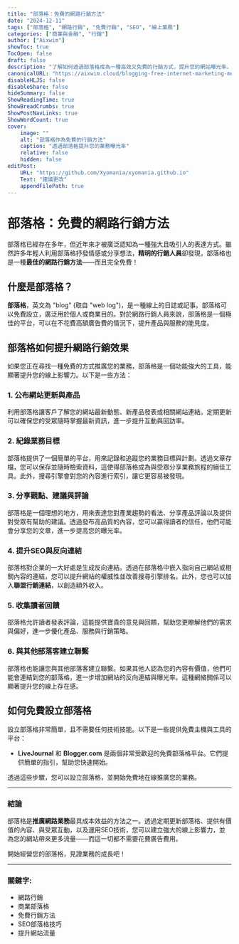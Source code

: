 ```yaml
---
title: "部落格：免費的網路行銷方法"
date: "2024-12-11"
tags: ["部落格", "網路行銷", "免費行銷", "SEO", "線上業務"]
categories: ["商業與金融", "行銷"]
author: ["Aixwim"]
showToc: true
TocOpen: false
draft: false
description: "了解如何透過部落格成為一種高效又免費的行銷方式，提升您的網站曝光率。探索使用部落格達成行銷成功的技巧。"
canonicalURL: "https://aixwim.cloud/blogging-free-internet-marketing-method"
disableHLJS: false
disableShare: false
hideSummary: false
ShowReadingTime: true
ShowBreadCrumbs: true
ShowPostNavLinks: true
ShowWordCount: true
cover:
    image: ""
    alt: "部落格作為免費的行銷方法"
    caption: "透過部落格提升您的業務曝光率"
    relative: false
    hidden: false
editPost:
    URL: "https://github.com/Xyomania/xyomania.github.io"
    Text: "建議更改"
    appendFilePath: true
---
```


# 部落格：免費的網路行銷方法

部落格已經存在多年，但近年來才被廣泛認知為一種強大且吸引人的表達方式。雖然許多年輕人利用部落格抒發情感或分享想法，**精明的行銷人員**卻發現，部落格也是一種**最佳的網路行銷方法**——而且完全免費！

## 什麼是部落格？

**部落格**，英文為 "blog" (取自 "web log")，是一種線上的日誌或記事。部落格可以免費設立，廣泛用於個人或商業目的。對於網路行銷人員來說，部落格是一個極佳的平台，可以在不花費高額廣告費的情況下，提升產品與服務的能見度。

## 部落格如何提升網路行銷效果

如果您正在尋找一種免費的方式推廣您的業務，部落格是一個功能強大的工具，能顯著提升您的線上影響力。以下是一些方法：

### 1. 公布網站更新與產品

利用部落格讓客戶了解您的網站最新動態、新產品發表或相關網站連結。定期更新可以確保您的受眾隨時掌握最新資訊，進一步提升互動與回訪率。

### 2. 紀錄業務目標

部落格提供了一個簡單的平台，用來記錄和追蹤您的業務目標與計劃。透過文章存檔，您可以保存並隨時檢索資料，這使得部落格成為與受眾分享業務旅程的絕佳工具。此外，搜尋引擎會對您的內容進行索引，讓它更容易被發現。

### 3. 分享觀點、建議與評論

部落格是一個理想的地方，用來表達您對產業趨勢的看法、分享產品評論以及提供對受眾有幫助的建議。透過發布高品質的內容，您可以贏得讀者的信任，他們可能會分享您的文章，進一步提高您的曝光率。

### 4. 提升SEO與反向連結

部落格對企業的一大好處是生成反向連結。透過在部落格中嵌入指向自己網站或相關內容的連結，您可以提升網站的權威性並改善搜尋引擎排名。此外，您也可以加入**聯盟行銷連結**，以創造額外收入。

### 5. 收集讀者回饋

部落格允許讀者發表評論，這能提供寶貴的意見與回饋，幫助您更瞭解他們的需求與偏好，進一步優化產品、服務與行銷策略。

### 6. 與其他部落客建立聯繫

部落格也能讓您與其他部落客建立聯繫。如果其他人認為您的內容有價值，他們可能會連結到您的部落格，進一步增加網站的反向連結與曝光率。這種網絡關係可以顯著提升您的線上存在感。

## 如何免費設立部落格

設立部落格非常簡單，且不需要任何技術技能。以下是一些提供免費主機與工具的平台：

- **LiveJournal** 和 **Blogger.com** 是兩個非常受歡迎的免費部落格平台。它們提供簡單的指引，幫助您快速開始。

透過這些步驟，您可以設立部落格，並開始免費地在線推廣您的業務。

---

### 結論

部落格是**推廣網路業務**最具成本效益的方法之一。透過定期更新部落格、提供有價值的內容、與受眾互動，以及運用SEO技術，您可以建立強大的線上影響力，並為您的網站帶來更多流量——而這一切都不需要花費廣告費用。

開始經營您的部落格，見證業務的成長吧！

---

### 關鍵字:
- 網路行銷  
- 商業部落格  
- 免費行銷方法  
- SEO部落格技巧  
- 提升網站流量  
